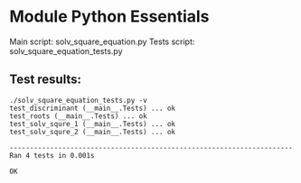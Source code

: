 # Module Python Essentials
Main script:  solv_square_equation.py
Tests script: solv_square_equation_tests.py
## Test results:
```
./solv_square_equation_tests.py -v
test_discriminant (__main__.Tests) ... ok
test_roots (__main__.Tests) ... ok
test_solv_squre_1 (__main__.Tests) ... ok
test_solv_squre_2 (__main__.Tests) ... ok

----------------------------------------------------------------------
Ran 4 tests in 0.001s

OK
```
